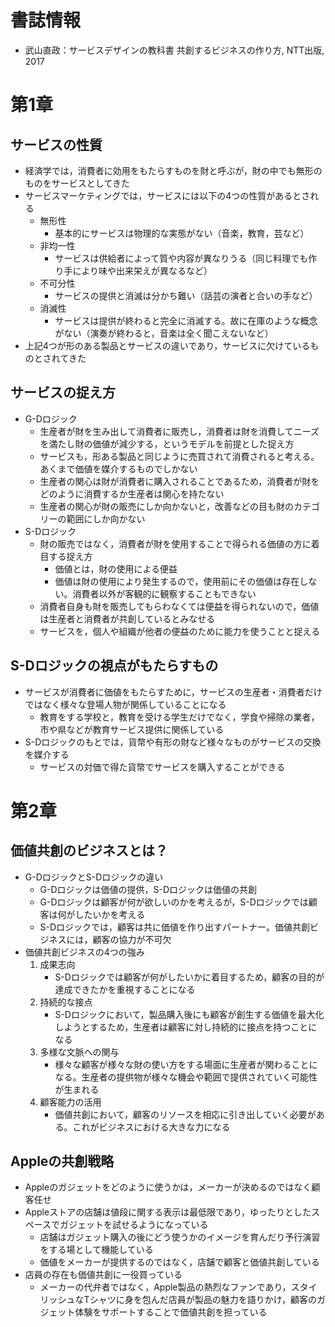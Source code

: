 # 書誌情報
- 武山直政：サービスデザインの教科書 共創するビジネスの作り方, NTT出版, 2017

# 第1章
## サービスの性質
- 経済学では，消費者に効用をもたらすものを財と呼ぶが，財の中でも無形のものをサービスとしてきた
- サービスマーケティングでは，サービスには以下の4つの性質があるとされる
  - 無形性
    - 基本的にサービスは物理的な実態がない（音楽，教育，芸など）
  - 非均一性
    - サービスは供給者によって質や内容が異なりうる（同じ料理でも作り手により味や出来栄えが異なるなど）
  - 不可分性
    - サービスの提供と消滅は分かち難い（話芸の演者と合いの手など）
  - 消滅性
    - サービスは提供が終わると完全に消滅する。故に在庫のような概念がない（演奏が終わると，音楽は全く聞こえないなど）
- 上記4つが形のある製品とサービスの違いであり，サービスに欠けているものとされてきた
## サービスの捉え方
- G-Dロジック
  - 生産者が財を生み出して消費者に販売し，消費者は財を消費してニーズを満たし財の価値が減少する，というモデルを前提とした捉え方
  - サービスも，形ある製品と同じように売買されて消費されると考える。あくまで価値を媒介するものでしかない
  - 生産者の関心は財が消費者に購入されることであるため，消費者が財をどのように消費するか生産者は関心を持たない
  - 生産者の関心が財の販売にしか向かないと，改善などの目も財のカテゴリーの範囲にしか向かない
- S-Dロジック
  - 財の販売ではなく，消費者が財を使用することで得られる価値の方に着目する捉え方
    - 価値とは，財の使用による便益
    - 価値は財の使用により発生するので，使用前にその価値は存在しない。消費者以外が客観的に観察することもできない
  - 消費者自身も財を販売してもらわなくては便益を得られないので，価値は生産者と消費者が共創しているとみなせる
  - サービスを，個人や組織が他者の便益のために能力を使うことと捉える
## S-Dロジックの視点がもたらすもの
- サービスが消費者に価値をもたらすために，サービスの生産者・消費者だけではなく様々な登場人物が関係していることになる
  - 教育をする学校と，教育を受ける学生だけでなく，学食や掃除の業者，市や県などが教育サービス提供に関係している
- S-Dロジックのもとでは，貨幣や有形の財など様々なものがサービスの交換を媒介する
  - サービスの対価で得た貨幣でサービスを購入することができる

# 第2章
## 価値共創のビジネスとは？
- G-DロジックとS-Dロジックの違い
  - G-Dロジックは価値の提供，S-Dロジックは価値の共創
  - G-Dロジックは顧客が何が欲しいのかを考えるが，S-Dロジックでは顧客は何がしたいかを考える
  - S-Dロジックでは，顧客は共に価値を作り出すパートナー。価値共創ビジネスには，顧客の協力が不可欠
- 価値共創ビジネスの4つの強み
  1. 成果志向
     - S-Dロジックでは顧客が何がしたいかに着目するため，顧客の目的が達成できたかを重視することになる
  1. 持続的な接点
     - S-Dロジックにおいて，製品購入後にも顧客が創生する価値を最大化しようとするため，生産者は顧客に対し持続的に接点を持つことになる
  1. 多様な文脈への関与
     - 様々な顧客が様々な財の使い方をする場面に生産者が関わることになる。生産者の提供物が様々な機会や範囲で提供されていく可能性が生まれる
  1. 顧客能力の活用
     - 価値共創において，顧客のリソースを相応に引き出していく必要がある。これがビジネスにおける大きな力になる
## Appleの共創戦略
- Appleのガジェットをどのように使うかは，メーカーが決めるのではなく顧客任せ
- Appleストアの店舗は値段に関する表示は最低限であり，ゆったりとしたスペースでガジェットを試せるようになっている
  - 店舗はガジェット購入の後にどう使うかのイメージを育んだり予行演習をする場として機能している
  - 価値をメーカーが提供するのではなく，店舗で顧客と価値共創している
- 店員の存在も価値共創に一役買っている
  - メーカーの代弁者ではなく，Apple製品の熱烈なファンであり，スタイリッシュなTシャツに身を包んだ店員が製品の魅力を語りかけ，顧客のガジェット体験をサポートすることで価値共創を担っている
